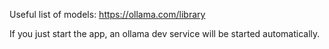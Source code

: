 Useful list of models: https://ollama.com/library

If you just start the app, an ollama dev service will be started automatically.
